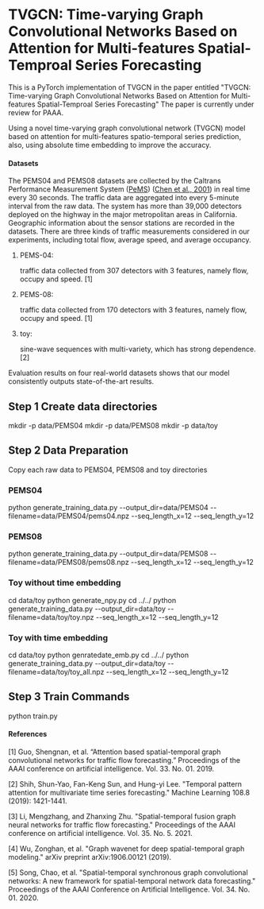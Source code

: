 # TVGCN: Time-varying Graph Convolutional Networks Based on Attention for Multi-features Spatial-Temproal Series Forecasting


This is a PyTorch implementation of TVGCN in the paper entitled "TVGCN: Time-varying Graph Convolutional Networks Based on Attention for Multi-features Spatial-Temproal Series Forecasting"
The paper is currently under review for PAAA.

Using a novel time-varying graph convolutional network (TVGCN) model based on attention for multi-features spatio-temporal series prediction, also, using absolute time embedding to improve the accuracy.


#### Datasets
The PEMS04 and PEMS08 datasets are collected by the Caltrans Performance Measurement System ([PeMS](http://pems.dot.ca.gov/)) ([Chen et al., 2001](https://trrjournalonline.trb.org/doi/10.3141/1748-12)) in real time every 30 seconds. The traffic data are aggregated into every 5-minute interval from the raw data. The system has more than 39,000 detectors deployed on the highway in the major metropolitan areas in California. Geographic information about the sensor stations are recorded in the datasets. There are three kinds of traffic measurements considered in our experiments, including total flow, average speed, and average occupancy.
1. PEMS-04: 

   traffic data collected from 307 detectors with 3 features, namely flow, occupy and speed. [1]

2. PEMS-08: 

   traffic data collected from 170 detectors with 3 features, namely flow, occupy and speed. [1]

3. toy:

    sine-wave sequences with multi-variety, which has strong dependence. [2]


Evaluation results on four real-world datasets shows that our model consistently outputs state-of-the-art results.

## Step 1 Create data directories
mkdir -p data/PEMS04
mkdir -p data/PEMS08
mkdir -p data/toy
## Step 2 Data Preparation
Copy each raw data to PEMS04, PEMS08 and toy directories
### PEMS04
python generate_training_data.py --output_dir=data/PEMS04 --filename=data/PEMS04/pems04.npz --seq_length_x=12 --seq_length_y=12
### PEMS08
python generate_training_data.py --output_dir=data/PEMS08 --filename=data/PEMS08/pems08.npz --seq_length_x=12 --seq_length_y=12
### Toy without time embedding
cd data/toy
python generate_npy.py
cd ../../
python generate_training_data.py --output_dir=data/toy --filename=data/toy/toy.npz --seq_length_x=12 --seq_length_y=12
### Toy with time embedding
cd data/toy
python genratedate_emb.py
cd ../../
python generate_training_data.py --output_dir=data/toy --filename=data/toy/toy_all.npz --seq_length_x=12 --seq_length_y=12
## Step 3 Train Commands
python train.py

#### References
[1] Guo, Shengnan,  et al. “Attention based spatial-temporal graph convolutional networks for traffic flow forecasting.” Proceedings of the AAAI conference on artificial intelligence. Vol. 33. No. 01. 2019.

[2] Shih, Shun-Yao, Fan-Keng Sun, and Hung-yi Lee. "Temporal pattern attention for multivariate time series forecasting." Machine Learning 108.8 (2019): 1421-1441.

[3] Li, Mengzhang, and Zhanxing Zhu. "Spatial-temporal fusion graph neural networks for traffic flow forecasting." Proceedings of the AAAI conference on artificial intelligence. Vol. 35. No. 5. 2021.

[4] Wu, Zonghan, et al. "Graph wavenet for deep spatial-temporal graph modeling." arXiv preprint arXiv:1906.00121 (2019).

[5] Song, Chao, et al. "Spatial-temporal synchronous graph convolutional networks: A new framework for spatial-temporal network data forecasting." Proceedings of the AAAI Conference on Artificial Intelligence. Vol. 34. No. 01. 2020.
